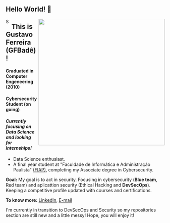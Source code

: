 ## Hello World! 👋

[<img align="right" width="400" src="https://github-readme-stats.vercel.app/api?username=gfbade&show_icons=true&theme=cobalt"/>](https://github.com/gfbade/)

<a href="https://www.linkedin.com/in/gutoferreira/">
  <img align="left" alt="Shuvo's Linkdein" width="15px" src="https://cdn.jsdelivr.net/npm/simple-icons@v3/icons/linkedin.svg" />
</a>


## This is Gustavo Ferreira (GFBadê)!
#### Graduated in Computer Engeneering (2010)
#### Cybersecurity Student (on going)
#### *Currently focusing on Data Science and looking for Internships!*
- Data Science enthusiast.
- A final year student at "Faculdade de Informática e Administração Paulista" [(FIAP)](https://www.https://www.fiap.com.br/), completing my Associate degree in Cybersecurity.

**Goal:** My goal is to act in security. Focusing in cybersecurity (**Blue team**, Red team) and aplicattion security (Ethical Hacking and **DevSecOps**). Keeping a competitive profile updated with courses and certifications.

**To know more:**  [LinkedIn](https://www.linkedin.com/in/gutoferreira/), [E-mail](gfbade@gmail.com)

I'm currently in transition to DevSecOps and Security so my repositories section are still new and a little messy! Hope, you will enjoy it!

